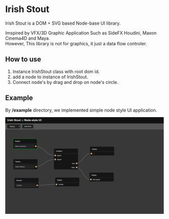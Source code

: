# Irish Stout
Irish Stout is a DOM + SVG based Node-base UI library.

Imspired by VFX/3D Graphic Application Such as SideFX Houdini, Maxon Cinema4D and Maya.<br>
However, This library is not for graphics, it just a data flow controler.

## How to use
1. Instance IrishStout class with root dom id.
1. add a node to instance of IrishStout.
1. Connect node's by drag and drop on node's circle.

## Example
By **/example** directory, we implemented simple node style UI application.

![screen](/readme/screen.png)
